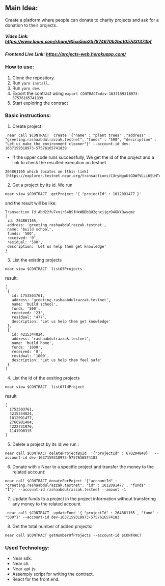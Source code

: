 ## Main Idea:

Create a platform where people can donate to charity projects and ask for a donation to their projects.

##### Video Link: https://www.loom.com/share/65ca5aa2b7874670b2bc1057d3f374bf

##### Frontend Live Link: https://projects-web.herokuapp.com/

### How to use:

1. Clone the repository.
2. Run `yarn install`.
3. Run `yarn dev`.
4. Export the contract using `export CONTRACT=dev-1637159318973-57576165741839`
5. Start exploring the contract

### Basic instructions:

1. Create project:

```
 near call $CONTRACT  create '{"name" : "plant trees" ,"address" : "greeting.rashaabdulrazzak.testnet", "funds" : "500", "description" : "Let us make the environment cleaner"}' --account-id dev-1637159318973-57576165741839
```

- If the upper code runs successfully, We get the id of the project and a link to check the resulted execution on testnet

```
264861165 which locates on [this link](https://explorer.testnet.near.org/transactions/CUryNguUtGDWfVLLi6SUHTcJiDyxm9YkjbvoQntmT3g1)
```

2.  Get a project by its id. We run

```
near view $CONTRACT  getProject '{ "projectId" : 1012091477 }'

```

and the result will be like:

```
Transaction Id Abd22fu7xnjrS4BSfHxWBDbQU2gnxjjgrD4GkYQwyqmz
{
 id: 264861165,
 address: 'greeting.rashaabdulrazzak.testnet',
 name: 'build school',
 funds: '500',
 received: '0',
 residual: '500',
 description: 'Let us help them get knowledge'
}
```

3.  List the existing projects

```
near view $CONTRACT  listOfProjects

```

result:

```
[
 {
   id: 1753503761,
   address: 'greeting.rashaabdulrazzak.testnet',
   name: 'build school',
   funds: '500',
   received: '23',
   residual: '477',
   description: 'Let us help them get knowledge'
 },
 {
   id: 4215344824,
   address: 'rashaabdulrazzak.testnet',
   name: 'build home',
   funds: '1000',
   received: '0',
   residual: '1000',
   description: 'Let us help them feel safe'
 }
]
```

4.  List the id of the exsiting projects

```
near view $CONTRACT  listOfIdProject

```

result

```
[
  1753503761,
  4215344824,
  1012091477,
  2766981404,
  4222731976,
  1141998315
]
```

5.  Delete a project by its id
    we run :

```
near call $CONTRACT deleteProjectById  '{"projectId" : 670204848}'  --account-id dev-1637159318973-5757616574183
```

6. Donate with `x` Near to a specific project and transfer the money to the related account:

```
near call $CONTRACT donateForPoject '{"accountId" : "greeting.rashaabdulrazzak.testnet", "id" : 1012091477 , "funds" : "1"}' --account-id rashaabdulrazzak.testnet --amount -1
```

7. Update funds to a project in the project information without transfering any money to the related account.

```
 near call $CONTRACT  updateFund '{ "projectId" : 264861165 , "fund" : "500"}' --account-id dev-1637159318973-5757616574183
```

8. Get the total number of added projects:

```
near call $CONTRACT getNumberOfProjects --account-id $CONTRACT

```

### Used Technology:

- Near sdk.
- Near cli.
- Near-api-js.
- Assemply script for writing the contract.
- React for the front end.

```

```
